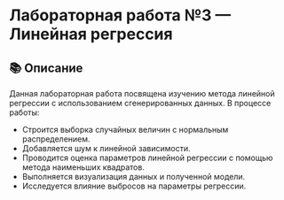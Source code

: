 # Лабораторная работа №3 — Линейная регрессия

## 📚 Описание

Данная лабораторная работа посвящена изучению метода линейной регрессии с использованием сгенерированных данных. В процессе работы:

- Строится выборка случайных величин с нормальным распределением.
- Добавляется шум к линейной зависимости.
- Проводится оценка параметров линейной регрессии с помощью метода наименьших квадратов.
- Выполняется визуализация данных и полученной модели.
- Исследуется влияние выбросов на параметры регрессии.